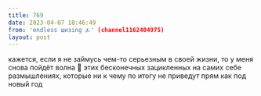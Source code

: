 ```yaml
---
title: 769
date: 2023-04-07 18:46:49
from: 'endless шизing ⍼' (channel1162404975)
layout: post
---
```


кажется, если я не займусь чем-то серьезным в своей жизни, то у меня снова пойдёт волна 🌊 этих бесконечных зацикленных на самих себе размышлениях, которые ни к чему по итогу не приведут
прям как под новый год
